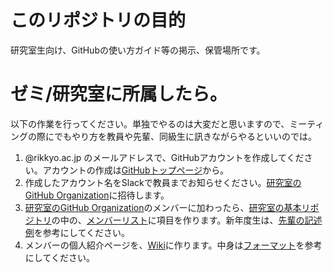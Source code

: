 # このリポジトリの目的
研究室生向け、GitHubの使い方ガイド等の掲示、保管場所です。

# ゼミ/研究室に所属したら。
以下の作業を行ってください。単独でやるのは大変だと思いますので、ミーティングの際にでもやり方を教員や先輩、同級生に訊きながらやるといいのでは。

1. @rikkyo.ac.jp のメールアドレスで、GitHubアカウントを作成してください。アカウントの作成は[GitHubトップページ](https://github.com/)から。
2. 作成したアカウント名をSlackで教員までお知らせください。[研究室のGitHub Organization](https://github.com/icat-lab)に招待します。
3. [研究室のGitHub Organization](https://github.com/icat-lab)のメンバーに加わったら、[研究室の基本リポジトリ](https://github.com/icat-lab/icat_lab/)の中の、[メンバーリスト](https://github.com/icat-lab/icat_lab/blob/master/member.md)に項目を作ります。新年度生は、[先輩の記述例](https://github.com/icat-lab/icat_lab/blob/master/member.md#2015年度生)を参考にしてください。
3. メンバーの個人紹介ページを、[Wiki](https://github.com/icat-lab/icat_lab/blob/master/format_profile)に作ります。中身は[フォーマット](https://github.com/icat-lab/icat_lab/blob/master/format_profile)を参考にしてください。

